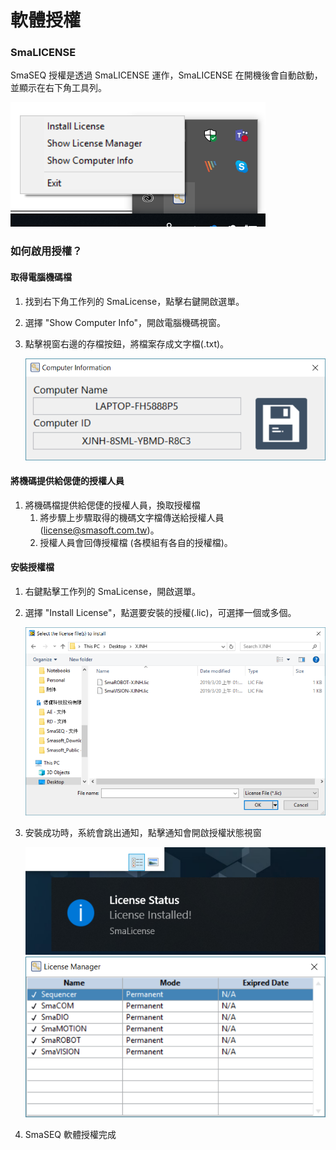 # 軟體授權

### SmaLICENSE

SmaSEQ 授權是透過 SmaLICENSE 運作，SmaLICENSE 在開機後會自動啟動，並顯示在右下角工具列。

![SmaLICENSE](../.gitbook/assets/license1.png)

### 如何啟用授權？

#### 取得電腦機碼檔

1. 找到右下角工作列的 SmaLicense，點擊右鍵開啟選單。
2. 選擇 "Show Computer Info"，開啟電腦機碼視窗。
3. 點擊視窗右邊的存檔按鈕，將檔案存成文字檔\(.txt\)。

   ![](../.gitbook/assets/license2.png)

#### 將機碼提供給偲倢的授權人員

1. 將機碼檔提供給偲倢的授權人員，換取授權檔
   1. 將步驟上步驟取得的機碼文字檔傳送給授權人員 \(license@smasoft.com.tw\)。
   2. 授權人員會回傳授權檔 \(各模組有各自的授權檔\)。

#### 安裝授權檔

1. 右鍵點擊工作列的 SmaLicense，開啟選單。
2. 選擇 "Install License"，點選要安裝的授權\(.lic\)，可選擇一個或多個。

   ![](../.gitbook/assets/license3.png)

3. 安裝成功時，系統會跳出通知，點擊通知會開啟授權狀態視窗 

   ![](../.gitbook/assets/license4.png)![](../.gitbook/assets/license5.png)

4.  SmaSEQ 軟體授權完成

